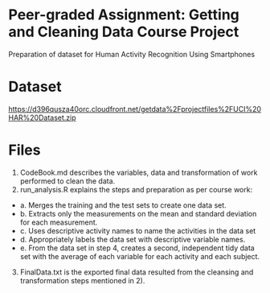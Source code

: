 # Peer-graded Assignment: Getting and Cleaning Data Course Project
Preparation of dataset for Human Activity Recognition Using Smartphones

# Dataset
https://d396qusza40orc.cloudfront.net/getdata%2Fprojectfiles%2FUCI%20HAR%20Dataset.zip

# Files
1) CodeBook.md describes the variables, data and transformation of work performed to clean the data.
2) run_analysis.R explains the steps and preparation as per course work:
- a. Merges the training and the test sets to create one data set.
- b. Extracts only the measurements on the mean and standard deviation for each measurement.
- c. Uses descriptive activity names to name the activities in the data set
- d. Appropriately labels the data set with descriptive variable names.
- e. From the data set in step 4, creates a second, independent tidy data set with the average of each variable for each activity and each      subject.
3) FinalData.txt is the exported final data resulted from the cleansing and transformation steps mentioned in 2).
